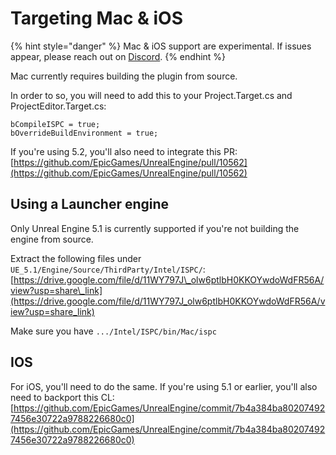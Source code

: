 # Targeting Mac & iOS

{% hint style="danger" %}
Mac & iOS support are experimental. If issues appear, please reach out on [Discord](https://discord.voxelplugin.com).
{% endhint %}

Mac currently requires building the plugin from source.

In order to so, you will need to add this to your Project.Target.cs and ProjectEditor.Target.cs:

```
bCompileISPC = true;
bOverrideBuildEnvironment = true;
```

If you're using 5.2, you'll also need to integrate this PR: [https://github.com/EpicGames/UnrealEngine/pull/10562](https://github.com/EpicGames/UnrealEngine/pull/10562)

## Using a Launcher engine

Only Unreal Engine 5.1 is currently supported if you're not building the engine from source.

Extract the following files under `UE_5.1/Engine/Source/ThirdParty/Intel/ISPC/`: [https://drive.google.com/file/d/11WY797J\_olw6ptlbH0KKOYwdoWdFR56A/view?usp=share\_link](https://drive.google.com/file/d/11WY797J_olw6ptlbH0KKOYwdoWdFR56A/view?usp=share_link)

Make sure you have `.../Intel/ISPC/bin/Mac/ispc`

## IOS

For iOS, you'll need to do the same. If you're using 5.1 or earlier, you'll also need to backport this CL: [https://github.com/EpicGames/UnrealEngine/commit/7b4a384ba802074927456e30722a9788226680c0](https://github.com/EpicGames/UnrealEngine/commit/7b4a384ba802074927456e30722a9788226680c0)
